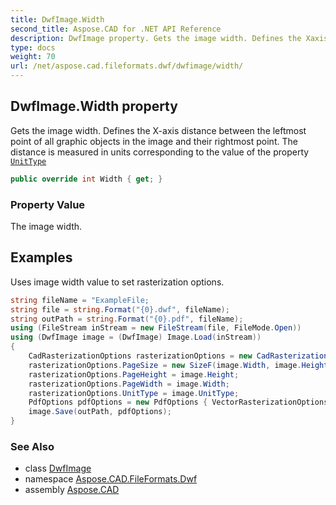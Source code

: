 ```yaml
---
title: DwfImage.Width
second_title: Aspose.CAD for .NET API Reference
description: DwfImage property. Gets the image width. Defines the Xaxis distance between the leftmost point of all graphic objects in the image and their rightmost point. The distance is measured in units corresponding to the value of the property UnitType
type: docs
weight: 70
url: /net/aspose.cad.fileformats.dwf/dwfimage/width/
---
```

## DwfImage.Width property

Gets the image width. Defines the X-axis distance between the leftmost point of all graphic objects in the image and their rightmost point. The distance is measured in units corresponding to the value of the property [`UnitType`](../../../aspose.cad/image/unittype/)

```csharp
public override int Width { get; }
```

### Property Value

The image width.

## Examples

Uses image width value to set rasterization options.

```csharp
string fileName = "ExampleFile; 
string file = string.Format("{0}.dwf", fileName);
string outPath = string.Format("{0}.pdf", fileName);
using (FileStream inStream = new FileStream(file, FileMode.Open))
using (DwfImage image = (DwfImage) Image.Load(inStream))
{
    CadRasterizationOptions rasterizationOptions = new CadRasterizationOptions();
    rasterizationOptions.PageSize = new SizeF(image.Width, image.Height);
    rasterizationOptions.PageHeight = image.Height;
    rasterizationOptions.PageWidth = image.Width;
    rasterizationOptions.UnitType = image.UnitType;
    PdfOptions pdfOptions = new PdfOptions { VectorRasterizationOptions = rasterizationOptions };
    image.Save(outPath, pdfOptions);
}
```

### See Also

* class [DwfImage](../)
* namespace [Aspose.CAD.FileFormats.Dwf](../../../aspose.cad.fileformats.dwf/)
* assembly [Aspose.CAD](../../../)


